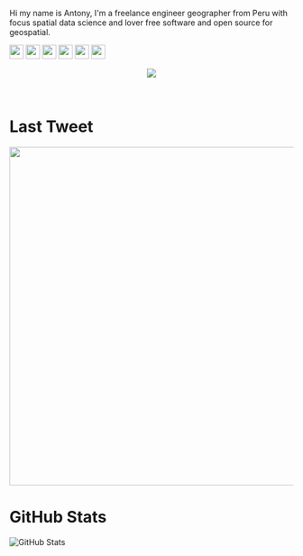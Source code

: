 Hi my name is Antony, I'm a freelance engineer geographer  from Peru with focus spatial data science and lover free software and open source for geospatial.
<p><a href="https://www.twitter.com/AntonyBarja1"><img src="https://img.shields.io/badge/twitter-%231DA1F2.svg?&style=for-the-badge&logo=twitter&logoColor=white" height=25></a> <a href="https://www.linkedin.com/in/antonybarja/"><img src="https://img.shields.io/badge/linkedin-%230077B5.svg?&style=for-the-badge&logo=linkedin&logoColor=white" height=25></a> <a href="https://www.instagram.com/abarja8/"><img src="https://img.shields.io/badge/instagram-%23E4405F.svg?&style=for-the-badge&logo=instagram&logoColor=white" height=25></a> <a href="https://medium.com/@MokkappsDev"><img src="https://img.shields.io/badge/youtube-%23FF0000.svg?&style=for-the-badge&logo=youtube&logoColor=white" height=25></a> <a href="https://dev.to/mokkapps"><img src="https://img.shields.io/badge/My-CV-%23F7DF1E.svg?&style=for-the-badge&logo=my-cv&logoColor=white" height=25></a>
<a href="https://open.spotify.com/playlist/2TsCtfKNRrUEIwmDPjEQeZ?si=QO4zSBzJRLu56MlnS1oyEQ"><img src="https://img.shields.io/badge/spotify-%231ED760.svg?&style=for-the-badge&logo=spotify&logoColor=white" height=25></a>


</p>
<p align="center">
  <img src='https://user-images.githubusercontent.com/23284899/89610216-960a0600-d83f-11ea-8ba8-79d5053391a1.gif' />
</p>

</br>
<h1>Last Tweet</h1>
<p><a href="https://www.twitter.com/AntonyBarja"><img src="https://github.com/barja8/barja8/blob/master/tweet.png" width="600"></a></p>
<h1>GitHub Stats</h1>
<p><img src="https://github-readme-stats.vercel.app/api?username=barja8&amp;show_icons=true" alt="GitHub Stats"></p>

<!---/>
### Skills

![PostgreSQL](https://img.shields.io/badge/-PostgreSQL-black?style=for-the-badg&logo=postgresql&link=https://github.com/barja8/SQL4Geographers)
![QGIS](https://img.shields.io/badge/-QGIS-black?style=for-the-badg&logo=qgis&link=https://github.com/barja8/SQL4Geographers)
![PostGIS](https://img.shields.io/badge/studio-black?style=for-the-badg&logo=rstudio&link=https://github.com/barja8/SQL4Geographers)
![SQLITE](https://img.shields.io/badge/sqlite-black?style=for-the-badg&logo=sqlite&link=https://github.com/barja8/SQL4Geographers)
<>